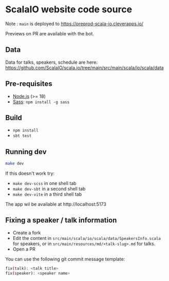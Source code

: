 # ScalaIO website code source

Note : `main` is deployed to https://preprod-scala-io.cleverapps.io/

Previews on PR are available with the bot.


## Data

Data for talks, speakers, schedule are here: https://github.com/ScalaIO/scala.io/tree/main/src/main/scala/io/scala/data


## Pre-requisites

- [Node.js](https://nodejs.org/en/) (>= 18)
- [Sass](https://sass-lang.com/): `npm install -g sass`

## Build

- `npm install`
- `sbt test`

## Running dev

```bash
make dev
```

If this doesn't work try:
- `make dev-scss` in one shell tab
- `make dev-sbt` in a second shell tab
- `make dev-vite` in a third shell tab

The app wil be available at http://localhost:5173

## Fixing a speaker / talk information

- Create a fork
- Edit the content in `src/main/scala/io/scala/data/SpeakersInfo.scala` for speakers,
or in `src/main/resources/md/<talk-slug>.md` for talks.
- Open a PR

You can use the following git commit message template:

```sh
fix(talk): <talk title>
fix(speaker): <speaker name>
```
